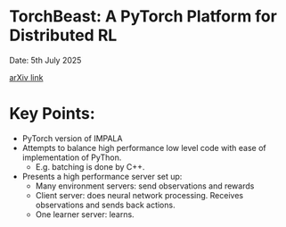 # TorchBeast: A PyTorch Platform for Distributed RL

Date: 5th July 2025

[arXiv link](https://arxiv.org/abs/1910.03552)

# Key Points:
* PyTorch version of IMPALA
* Attempts to balance high performance low level code with ease of implementation of PyThon.
  * E.g. batching is done by C++.
* Presents a high performance server set up: 
  * Many environment servers: send observations and rewards
  * Client server: does neural network processing. Receives observations and sends back actions.
  * One learner server: learns.
